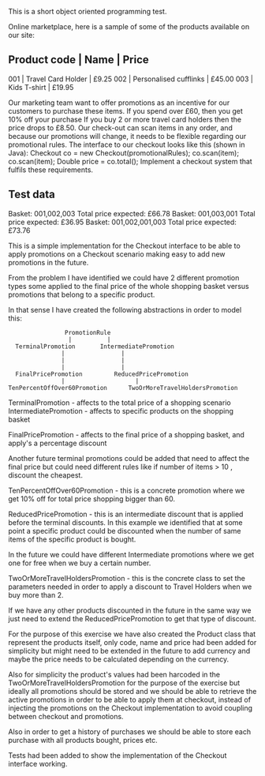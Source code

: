 This is a short object oriented programming
test.

Online marketplace, here is a sample of some of the products available on our site:

Product code | Name | Price
----------------------------------------------------------
001 | Travel Card Holder | £9.25
002 | Personalised cufflinks | £45.00
003 | Kids T-shirt | £19.95

Our marketing team want to offer promotions as an incentive for
our customers to purchase these items.
If you spend over £60, then you get 10% off your purchase
If you buy 2 or more travel card holders then the price drops to
£8.50.
Our check-out can scan items in any order, and because our
promotions will change, it needs to be flexible regarding our
promotional rules.
The interface to our checkout looks like this (shown in Java):
Checkout co = new Checkout(promotionalRules);
co.scan(item);
co.scan(item);
Double price = co.total();
Implement a checkout system that fulfils these requirements.

Test data
---------
Basket: 001,002,003
Total price expected: £66.78
Basket: 001,003,001
Total price expected: £36.95
Basket: 001,002,001,003
Total price expected: £73.76

This is a simple implementation for the Checkout interface to be able to 
apply promotions on a Checkout scenario making easy to add new promotions 
in the future.

From the problem I have identified we could have 2 different promotion types
some applied to the final price of the whole shopping basket versus promotions
that belong to a specific product.

In that sense I have created the following abstractions in order to model this:
                    
                    PromotionRule
                     |          |
      TerminalPromotion       IntermediatePromotion
                   |                |
                   |                |
                   |                |
      FinalPricePromotion         ReducedPricePromotion
                   |                    |
    TenPercentOffOver60Promotion      TwoOrMoreTravelHoldersPromotion
      

TerminalPromotion -  affects to the total price of a shopping scenario
IntermediatePromotion - affects to specific products on the shopping basket

FinalPricePromotion -  affects to the final price of a shopping basket, and 
apply's a percentage discount

Another future terminal promotions could be added that need to affect the final price but 
could need different rules like if number of items > 10 , discount the cheapest.

TenPercentOffOver60Promotion -  this is a concrete promotion where we get 10% off for
total price shopping bigger than 60.

ReducedPricePromotion - this is an intermediate discount that is applied before the terminal
discounts. In this example we identified that at some point a specific product could be discounted
when the number of same items of the specific product is bought.

In the future we could have different Intermediate promotions where we get one for free
when we buy a certain number.

TwoOrMoreTravelHoldersPromotion -  this is the concrete class to set the parameters needed
in order to apply a discount to Travel Holders when we buy more than 2.

If we have any other products discounted in the future in the same way we just need to
extend the ReducedPricePromotion to get that type of discount.


For the purpose of this exercise we have also created the Product class that represent
the products itself, only code, name and price had been added for simplicity but might need
to be extended in the future to add currency and maybe the price needs to be calculated depending
on the currency.

Also for simplicity the product's values had been harcoded in the TwoOrMoreTravelHoldersPromotion for the 
purpose of the exercise but ideally all promotions should be stored and we should be able to
retrieve the active promotions in order to be able to apply them at checkout, 
instead of injecting the promotions on the Checkout implementation to avoid coupling
between checkout and promotions.

Also in order to get a history of purchases we should be able to store each purchase 
with all products bought, prices etc.

Tests had been added to show the implementation of the Checkout interface working.

